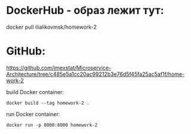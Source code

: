 # DockerHub - образ лежит тут:

docker pull ilialikovmsk/homework-2

# GitHub:

https://github.com/imexstat/Microservice-Architecture/tree/c485e5a1cc20ac99212b3e76d5f45fa25ac5af1f/home-work-2


build Docker container:

```shell
docker build --tag homework-2 .
```

run Docker container:

```shell
docker run -p 8000:8000 homework-2
```
